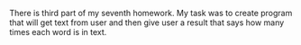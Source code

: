 There is third part of my seventh homework.
My task was to create program that will get text from user and then give user a result that says how many times each word is in text.